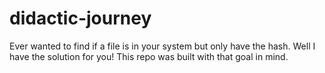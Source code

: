 # didactic-journey
Ever wanted to find if a file is in your system but only have the hash. Well I have the solution for you! This repo was built with that goal in mind.
